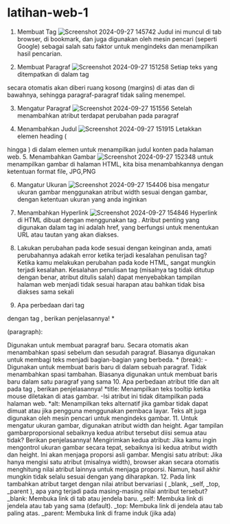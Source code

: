 # latihan-web-1
1. Membuat Tag
    ![Screenshot 2024-09-27 145742](https://github.com/user-attachments/assets/dd6504e1-4ec5-4dec-bf7d-024e146a6224)
 Judul ini muncul di tab browser, di bookmark, dan juga digunakan oleh mesin pencari (seperti Google) sebagai salah satu faktor untuk mengindeks dan menampilkan hasil pencarian.

2. Membuat Paragraf
     ![Screenshot 2024-09-27 151258](https://github.com/user-attachments/assets/b309f4d9-1525-4a97-ae9f-05e01ef6b5f4)
Setiap teks yang ditempatkan di dalam tag

secara otomatis akan diberi ruang kosong (margins) di atas dan di bawahnya, sehingga paragraf-paragraf tidak saling menempel.

3. Mengatur Paragraf 
![Screenshot 2024-09-27 151556](https://github.com/user-attachments/assets/623e2262-f620-4232-ad81-393f70e4862b)
 Setelah menambahkan atribut terdapat perubahan pada paragraf

4. Menambahkan Judul
   ![Screenshot 2024-09-27 151915](https://github.com/user-attachments/assets/a5514db4-c5e3-4349-aadb-1c2a8238eb9a)
 Letakkan elemen heading (

hingga
) di dalam elemen untuk menampilkan judul konten pada halaman web.
5. Menambahkan Gambar 
![Screenshot 2024-09-27 152348](https://github.com/user-attachments/assets/2a6337e4-0935-4343-a288-24bb5f69412b)
untuk menampilkan gambar di halaman HTML, kita bisa menambahkannya dengan ketentuan format file, JPG,PNG

6. Mangatur Ukuran
    ![Screenshot 2024-09-27 154406](https://github.com/user-attachments/assets/0224e1ad-9eba-46b6-a429-035181dba4e5)
bisa mengatur ukuran gambar menggunakan atribut width sesuai dengan gambar, dengan ketentuan ukuran yang anda inginkan

7. Menambahkan Hyperlink
 ![Screenshot 2024-09-27 154846](https://github.com/user-attachments/assets/6385f29a-3e47-411f-9f54-51c61949f3c8)
  Hyperlink di HTML dibuat dengan menggunakan tag . Atribut penting yang digunakan dalam tag ini adalah href, yang berfungsi untuk menentukan URL atau tautan yang akan diakses.

8. Lakukan perubahan pada kode sesuai dengan keinginan anda, amati perubahannya adakah error ketika terjadi kesalahan penulisan tag? Ketika kamu melakukan perubahan pada kode HTML, sangat mungkin terjadi kesalahan. Kesalahan penulisan tag (misalnya tag tidak ditutup dengan benar, atribut ditulis salah) dapat menyebabkan tampilan halaman web menjadi tidak sesuai harapan atau bahkan tidak bisa diakses sama sekali

9. Apa perbedaan dari tag

dengan tag
, berikan penjelasannya! *

(paragraph):

Digunakan untuk membuat paragraf baru.
Secara otomatis akan menambahkan spasi sebelum dan sesudah paragraf.
Biasanya digunakan untuk membagi teks menjadi bagian-bagian yang berbeda. *
(break): -Digunakan untuk membuat baris baru di dalam sebuah paragraf.
Tidak menambahkan spasi tambahan.
Biasanya digunakan untuk membuat baris baru dalam satu paragraf yang sama
10. Apa perbedaan atribut title dan alt pada tag , berikan penjelasannya! *title:
Menampilkan teks tooltip ketika mouse diletakan di atas gambar. -Isi atribut ini tidak ditampilkan pada halaman web. *alt:
Menampilkan teks alternatif jika gambar tidak dapat dimuat atau jika pengguna menggunakan pembaca layar.
Teks alt juga digunakan oleh mesin pencari untuk mengindeks gambar.
11. Untuk mengatur ukuran gambar, digunakan atribut width dan height. Agar tampilan gambarproporsional sebaiknya kedua atribut tersebut diisi semua atau tidak? Berikan penjelasannya!
Mengirimkan kedua atribut: Jika kamu ingin mengontrol ukuran gambar secara tepat, sebaiknya isi kedua atribut width dan height. Ini akan menjaga proporsi asli gambar.
Mengisi satu atribut: Jika hanya mengisi satu atribut (misalnya width), browser akan secara otomatis menghitung nilai atribut lainnya untuk menjaga proporsi. Namun, hasil akhir mungkin tidak selalu sesuai dengan yang diharapkan.
12. Pada link tambahkan atribut target dengan nilai atribut bervariasi ( _blank, _self, _top, _parent ), apa yang terjadi pada masing-masing nilai antribut tersebut? _blank: Membuka link di tab atau jendela baru. _self: Membuka link di jendela atau tab yang sama (default). _top: Membuka link di jendela atau tab paling atas. _parent: Membuka link di frame induk (jika ada)
